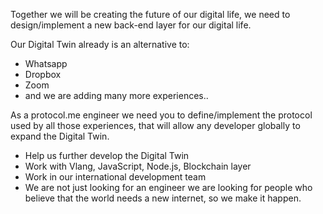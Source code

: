 Together we will be creating the future of our digital life, we need to design/implement a new back-end layer for our digital life.

Our Digital Twin already is an alternative to:

- Whatsapp
- Dropbox
- Zoom
- and we are adding many more experiences..

As a protocol.me engineer we need you to define/implement the protocol used by all those experiences, that will allow any developer globally to expand the Digital Twin.

- Help us further develop the Digital Twin
- Work with Vlang, JavaScript, Node.js, Blockchain layer
- Work in our international development team
- We are not just looking for an engineer we are looking for people who believe that the world needs a new internet, so we make it happen.
